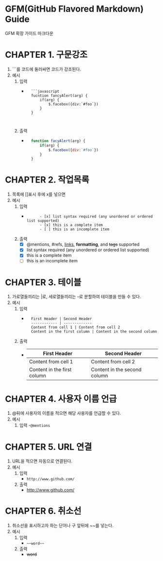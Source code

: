 # GFM(GitHub Flavored Markdown) Guide
GFM 확장 가이드 마크다운

# CHAPTER 1. 구문강조
1. \`\`\`를 코드에 둘러싸면 코드가 강조된다.
2. 예시
    1. 입력
        - ```
            ```javascript
            fucntion fancyAlert(arg) {  
                if(arg) {  
                    $.facebox({div:`#foo`})  
                }  
            }
          ```
            ```
                
    3. 출력
        - ```javascript
            function facyAlert(arg) {
                if(arg) {
                    $.facebox({div:`#foo`})
                }
            }
            ```

# CHAPTER 2. 작업목록
1. 목록에 \[\]표시 후에 x를 넣으면 
2. 예시
    1. 입력
        - ```- [x] @mentions, #refs, [links](), **formatting**, and <del>tags</del> supported
                - [x] list syntax required (any unordered or ordered list supported)
                - [x] this is a complete item
                - [ ] this is an incomplete item
          ```
    2. 출력
        - [x] @mentions, #refs, [links](), **formatting**, and <del>tags</del> supported
        - [x] list syntax required (any unordered or ordered list supported)
        - [x] this is a complete item
        - [ ] this is an incomplete item

# CHAPTER 3. 테이블
1. 가로열들끼리는 \|로, 세로열들끼리는 \-로 분할하여 테이블을 만들 수 있다.
2. 예시
    1. 입력
        - ``` 
            First Header | Second Header
            ------------ | -------------
            Content from cell 1 | Content from cell 2
            Content in the first column | Content in the second column
          ```
    2. 출력
        - First Header | Second Header
            ------------ | -------------
            Content from cell 1 | Content from cell 2
            Content in the first column | Content in the second column
            
# CHAPTER 4. 사용자 이름 언급
1. \@뒤에 사용자의 이름을 적으면 해당 사용자를 언급할 수 있다.
2. 예시
    1. 입력
        -`@mentions`

# CHAPTER 5. URL 연결
1. URL을 적으면 자동으로 연결된다.
2. 예시
    1. 입력
        - `http://www.github.com/`
    2. 출력
        - http://www.github.com/

# CHAPTER 6. 취소선
1. 취소선을 표시하고자 하는 단어나 구 앞뒤에 \~\~를 넣는다.
2. 예시
    1. 입력
        - `~~word~~`
    2. 출력
        - ~~word~~
